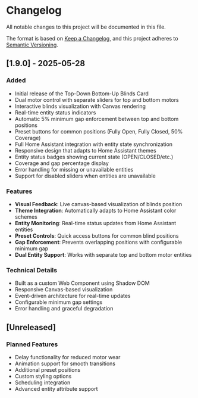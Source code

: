 # Changelog

All notable changes to this project will be documented in this file.

The format is based on [Keep a Changelog](https://keepachangelog.com/en/1.0.0/),
and this project adheres to [Semantic Versioning](https://semver.org/spec/v2.0.0.html).

## [1.9.0] - 2025-05-28

### Added
- Initial release of the Top-Down Bottom-Up Blinds Card
- Dual motor control with separate sliders for top and bottom motors
- Interactive blinds visualization with Canvas rendering
- Real-time entity status indicators
- Automatic 5% minimum gap enforcement between top and bottom positions
- Preset buttons for common positions (Fully Open, Fully Closed, 50% Coverage)
- Full Home Assistant integration with entity state synchronization
- Responsive design that adapts to Home Assistant themes
- Entity status badges showing current state (OPEN/CLOSED/etc.)
- Coverage and gap percentage display
- Error handling for missing or unavailable entities
- Support for disabled sliders when entities are unavailable

### Features
- **Visual Feedback**: Live canvas-based visualization of blinds position
- **Theme Integration**: Automatically adapts to Home Assistant color schemes
- **Entity Monitoring**: Real-time status updates from Home Assistant entities
- **Preset Controls**: Quick access buttons for common blind positions
- **Gap Enforcement**: Prevents overlapping positions with configurable minimum gap
- **Dual Entity Support**: Works with separate top and bottom motor entities

### Technical Details
- Built as a custom Web Component using Shadow DOM
- Responsive Canvas-based visualization
- Event-driven architecture for real-time updates
- Configurable minimum gap settings
- Error handling and graceful degradation

## [Unreleased]

### Planned Features
- Delay functionality for reduced motor wear
- Animation support for smooth transitions
- Additional preset positions
- Custom styling options
- Scheduling integration
- Advanced entity attribute support
